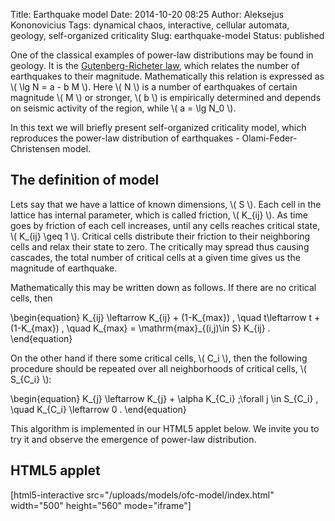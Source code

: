 Title: Earthquake model
Date: 2014-10-20 08:25
Author: Aleksejus Kononovicius
Tags: dynamical chaos, interactive, cellular automata, geology, self-organized criticality
Slug: earthquake-model
Status: published

One of the classical
examples of power-law distributions may be found in geology. It is the
[Gutenberg-Richeter
law](https://en.wikipedia.org/wiki/Gutenberg%E2%80%93Richter_law), which
relates the number of earthquakes to their magnitude. Mathematically
this relation is expressed as \\\(  \lg N = a - b M \\\). Here \\\( N \\\) is a number of earthquakes of certain magnitude \\\(  M \\\) or
stronger, \\\(  b \\\) is empirically determined and depends on seismic
activity of the region, while \\\(  a = \lg N\_0 \\\).

In this text we will briefly present self-organized criticality model,
which reproduces the power-law distribution of earthquakes -
Olami-Feder-Christensen model.<!--more-->

The definition of model
-----------------------

Lets say that we have a lattice of known dimensions, \\\(  S \\\). Each
cell in the lattice has internal parameter, which is called friction,
\\\(  K\_{ij} \\\). As time goes by friction of each cell increases,
until any cells reaches critical state, \\\(  K\_{ij} \geq 1 \\\).
Critical cells distribute their friction to their neighboring cells and
relax their state to zero. The critically may spread thus causing
cascades, the total number of critical cells at a given time gives us
the magnitude of earthquake.

Mathematically this may be written down as follows. If there are no
critical cells, then

\begin{equation}
 K\_{ij} \leftarrow K\_{ij} + (1-K\_{max}) , \quad t\leftarrow t + (1-K\_{max}) , \quad K\_{max} = \mathrm{max}\_{(i,j)\in S} K\_{ij} . 
\end{equation}

On the other hand if there some critical cells, \\\(  C\_i \\\), then the
following procedure should be repeated over all neighborhoods of
critical cells, \\\(  S\_{C\_i} \\\):

\begin{equation}
 K\_{j} \leftarrow K\_{j} + \alpha K\_{C\_i} \;\forall j \in S\_{C\_i} , \quad K\_{C\_i} \leftarrow 0 . 
\end{equation}

This algorithm is implemented in our HTML5 applet below. We invite you
to try it and observe the emergence of power-law distribution.

HTML5 applet
------------

[html5-interactive
src="/uploads/models/ofc-model/index.html"
width="500" height="560" mode="iframe"]
